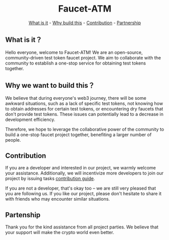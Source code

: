 <div align="center">

# Faucet-ATM


[What is it](#what-is-it) -
[Why build this](#why-you-want-to-build-this) -
[Contribution](#contributing) -
[Partnership](#partenshippar)  
</div>

## What is it？
Hello everyone, welcome to Faucet-ATM! We are an open-source, community-driven test token faucet project. We aim to collaborate with the community to establish a one-stop service for obtaining test tokens together.
## Why we want to build this？
We believe that during everyone's web3 journey, there will be some awkward situations, such as a lack of specific test tokens, not knowing how to obtain addresses for certain test tokens, or encountering dry faucets that don't provide test tokens. These issues can potentially lead to a decrease in development efficiency.   

Therefore, we hope to leverage the collaborative power of the community to build a one-stop faucet project together, benefiting a larger number of people.

## Contribution
If you are a developer and interested in our project, we warmly welcome your assistance. Additionally, we will incentivize more developers to join our project by issuing tasks [contribution guide](CONTRIBUTION.md).  

If you are not a developer, that's okay too – we are still very pleased that you are following us. If you like our project, please don't hesitate to share it with friends who may encounter similar situations.

## Partenship
Thank you for the kind assistance from all project parties. We believe that your support will make the crypto world even better.